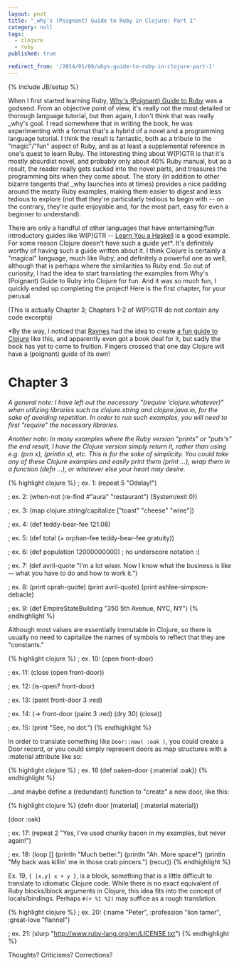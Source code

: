 ```yaml
---
layout: post
title: "_why's (Poignant) Guide to Ruby in Clojure: Part 1"
category: null
tags: 
  - clojure
  - ruby
published: true

redirect_from: '/2014/01/06/whys-guide-to-ruby-in-clojure-part-1'
---
```


{% include JB/setup %}

When I first started learning Ruby, [Why's (Poignant) Guide to Ruby][wpgtr] was a godsend. From an objective point of view, it's really not the most detailed or thorough language tutorial, but then again, I don't think that was really \_why's goal. I read somewhere that in writing the book, he was experimenting with a format that's a hybrid of a novel and a programming language tutorial. I think the result is fantastic, both as a tribute to the "magic"/"fun" aspect of Ruby, and as at least a supplemental reference in one's quest to learn Ruby. The interesting thing about W(P)GTR is that it's mostly absurdist novel, and probably only about 40% Ruby manual, but as a result, the reader really gets sucked into the novel parts, and treasures the programming bits when they come about. The story (in addition to other bizarre tangents that \_why launches into at times) provides a nice padding around the meaty Ruby examples, making them easier to digest and less tedious to explore (not that they're particularly tedious to begin with -- on the contrary, they're quite enjoyable and, for the most part, easy for even a beginner to understand).

There are only a handful of other languages that have entertaining/fun introductory guides like W(P)GTR -- [Learn You a Haskell][lyah] is a good example. For some reason Clojure doesn't have such a guide yet\*. It's definitely worthy of having such a guide written about it. I think Clojure is certainly a "magical" language, much like Ruby, and definitely a powerful one as well, although that is perhaps where the similarities to Ruby end. So out of curiosity, I had the idea to start translating the examples from Why's (Poignant) Guide to Ruby into Clojure for fun. And it was so much fun, I quickly ended up completing the project! Here is the first chapter, for your perusal.

(This is actually Chapter 3; Chapters 1-2 of W(P)GTR do not contain any code excerpts)

\*By the way, I noticed that [Raynes][raynes] had the idea to create [a fun guide to Clojure][raynes-book] like this, and apparently even got a book deal for it, but sadly the book has yet to come to fruition. Fingers crossed that one day Clojure will have a (poignant) guide of its own!

[wpgtr]: http://mislav.uniqpath.com/poignant-guide/book
[lyah]: http://learnyouahaskell.com
[raynes]: http://blog.raynes.me
[raynes-book]: http://meetclj.raynes.me

Chapter 3
=========

*A general note: I have left out the necessary "(require 'clojure.whatever)" when utilizing libraries such as clojure.string and clojure.java.io, for the sake of avoiding repetition. In order to run such examples, you will need to first "require" the necessary libraries.*

*Another note: In many examples where the Ruby version "prints" or "puts's" the end result, I have the Clojure version simply return it, rather than using e.g. (prn x), (println x), etc. This is for the sake of simplicity. You could take any of these Clojure examples and easily print them (print ...), wrap them in a function (defn ...), or whatever else your heart may desire.*

{% highlight clojure %}
; ex. 1:
(repeat 5 "Odelay!")  
 
; ex. 2:
(when-not (re-find #"aura" "restaurant") (System/exit 0))
 
; ex. 3:
(map clojure.string/capitalize ["toast" "cheese" "wine"])
 
; ex. 4:
(def teddy-bear-fee 121.08)
 
; ex. 5:
(def total (+ orphan-fee teddy-bear-fee gratuity))
 
; ex. 6:
(def population 12000000000) ; no underscore notation :(
 
; ex. 7:
(def avril-quote 
  "I'm a lot wiser. Now I know what the business is like --
   what you have to do and how to work it.")
 
; ex. 8:
(print oprah-quote)
(print avril-quote)
(print ashlee-simpson-debacle)
 
; ex. 9:
(def EmpireStateBuilding "350 5th Avenue, NYC, NY")
{% endhighlight %}

Although most values are essentially immutable in Clojure, so there is usually no need to capitalize the names of symbols to reflect that they are "constants."

{% highlight clojure %}
; ex. 10:
(open front-door)
 
; ex. 11:
(close (open front-door))
 
; ex. 12:
(is-open? front-door)
 
; ex. 13:
(paint front-door 3 :red)
 
; ex. 14:
(-> front-door
    (paint 3 :red)
    (dry 30)
    (close))
 
; ex. 15:
(print "See, no dot.")
{% endhighlight %}

In order to translate something like `Door::new( :oak )`, you could create a Door record, or you could simply represent doors as map structures with a :material attribute like so:
 
{% highlight clojure %}
; ex. 16
(def oaken-door {:material :oak})
{% endhighlight %}
 
...and maybe define a (redundant) function to "create" a new door, like this:

{% highlight clojure %}
(defn door [material]
  {:material material})
 
(door :oak)
 
; ex. 17:
(repeat 2 "Yes, I've used chunky bacon in my examples, but never again!")
 
; ex. 18:
(loop []
  (println "Much better.")
  (println "Ah.  More space!")
  (println "My back was killin' me in those crab pincers.")
  (recur))
{% endhighlight %}

Ex. 19, `{ |x,y| x + y }`, is a block, something that is a little difficult to translate to idiomatic Clojure code. While there is no exact equivalent of Ruby blocks/block arguments in Clojure, this idea fits into the concept of locals/bindings. Perhaps `#(+ %1 %2)` may suffice as a rough translation.

{% highlight clojure %}
; ex. 20:
{:name "Peter", :profession "lion tamer", :great-love "flannel"}
 
; ex. 21:
(slurp "http://www.ruby-lang.org/en/LICENSE.txt")
{% endhighlight %}

Thoughts? Criticisms? Corrections?
